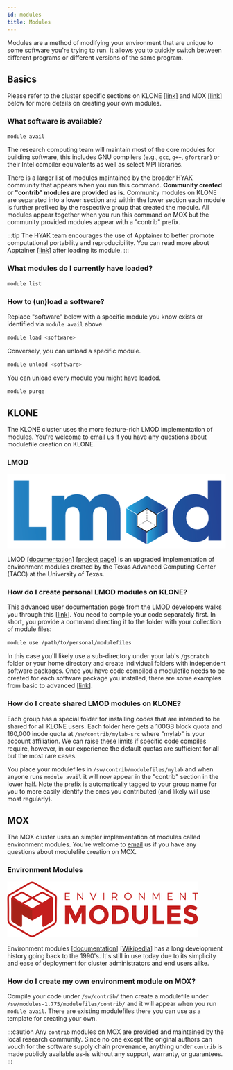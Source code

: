 ```yaml
---
id: modules
title: Modules
---
```


Modules are a method of modifying your environment that are unique to some software you're trying to run. It allows you to quickly switch between different programs or different versions of the same program.

## Basics

Please refer to the cluster specific sections on KLONE [[link](#klone)] and MOX [[link](#mox)] below for more details on creating your own modules.

### What software is available?

```bash
module avail
```

The research computing team will maintain most of the core modules for building software, this includes GNU compilers (e.g., `gcc`, `g++`, `gfortran`) or their Intel compiler equivalents as well as select MPI libraries.

There is a larger list of modules maintained by the broader HYAK community that appears when you run this command. **Community created or "contrib" modules are provided as is.** Community modules on KLONE are separated into a lower section and within the lower section each module is further prefixed by the respective group that created the module. All modules appear together when you run this command on MOX but the community provided modules appear with a "contrib" prefix.

:::tip
The HYAK team encourages the use of Apptainer to better promote computational portability and reproducibility. You can read more about Apptainer [[link](containers.md)] after loading its module.
:::

### What modules do I currently have loaded?

```bash
module list
```

### How to (un)load a software?

Replace "software" below with a specific module you know exists or identified via `module avail` above.

```bash
module load <software>
```

Conversely, you can unload a specific module.

```bash
module unload <software>
```

You can unload every module you might have loaded.

```bash
module purge
```

## KLONE

The KLONE cluster uses the more feature-rich LMOD implementation of modules. You're welcome to <a href="mailto:help@uw.edu?subject=klone module help">email</a> us if you have any questions about modulefile creation on KLONE.

### LMOD

![LMOD](../../static/img/docs/tools-modules-lmod.png)

LMOD [[documentation](https://lmod.readthedocs.io/en/latest/)] [[project page](https://www.tacc.utexas.edu/research-development/tacc-projects/lmod)] is an upgraded implementation of environment modules created by the Texas Advanced Computing Center (TACC) at the University of Texas.

### How do I create personal LMOD modules on KLONE?

This advanced user documentation page from the LMOD developers walks you through this [[link](https://lmod.readthedocs.io/en/latest/020_advanced.html)]. You need to compile your code separately first. In short, you provide a command directing it to the folder with your collection of module files:

```bash
module use /path/to/personal/modulefiles
```

In this case you'll likely use a sub-directory under your lab's `/gscratch` folder or your home directory and create individual folders with independent software packages. Once you have code compiled a modulefile needs to be created for each software package you installed, there are some examples from basic to advanced [[link](https://lmod.readthedocs.io/en/latest/100_modulefile_examples.html)]. 

### How do I create shared LMOD modules on KLONE?

Each group has a special folder for installing codes that are intended to be shared for all KLONE users. Each folder here gets a 100GB block quota and 160,000 inode quota at `/sw/contrib/mylab-src` where "mylab" is your account affiliation. We can raise these limits if specific code compiles require, however, in our experience the default quotas are sufficient for all but the most rare cases.

You place your modulefiles in `/sw/contrib/modulefiles/mylab` and when anyone runs `module avail` it will now appear in the "contrib" section in the lower half. Note the prefix is automatically tagged to your group name for you to more easily identify the ones you contributed (and likely will use most regularly).

## MOX

The MOX cluster uses an simpler implementation of modules called environment modules. You're welcome to <a href="mailto:help@uw.edu?subject=mox module help">email</a> us if you have any questions about modulefile creation on MOX.

### Environment Modules

![Environment modules](../../static/img/docs/tools-modules-environment.png)

Environment modules [[documentation](https://modules.readthedocs.io/en/latest/)] [[Wikipedia](https://en.wikipedia.org/wiki/Environment_Modules_(software))] has a long development history going back to the 1990's. It's still in use today due to its simplicity and ease of deployment for cluster administrators and end users alike.

### How do I create my own environment module on MOX?

Compile your code under `/sw/contrib/` then create a modulefile under `/sw/modules-1.775/modulefiles/contrib/` and it will appear when you run `module avail`. There are existing modulefiles there you can use as a template for creating your own.

:::caution
Any `contrib` modules on MOX are provided and maintained by the local research community. Since no one except the original authors can vouch for the software supply chain provenance, anything under `contrib` is made publicly available as-is without any support, warranty, or guarantees.
:::
